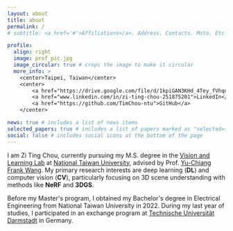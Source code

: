 ```yaml
---
layout: about
title: about
permalink: /
# subtitle: <a href='#'>Affiliations</a>. Address. Contacts. Moto. Etc.

profile:
  align: right
  image: prof_pic.jpg
  image_circular: true # crops the image to make it circular
  more_info: >
    <center>Taipei, Taiwan</center>
    <center>
        <a href="https://drive.google.com/file/d/1kpiGAN3KHd_4Tey_fVhqoOWl6sxFKrpK/view?usp=sharing">CV</a> | 
        <a href="www.linkedin.com/in/zi-ting-chou-251875201">LinkedIn</a> | 
        <a href="https://github.com/TimChou-ntu">GitHub</a>
    </center>

news: true # includes a list of news items
selected_papers: true # includes a list of papers marked as "selected={true}"
social: false # includes social icons at the bottom of the page
---
```


I am Zi Ting Chou, currently pursuing my M.S. degree in the [Vision and Learning Lab](http://vllab.ee.ntu.edu.tw/) at [National Taiwan University](https://www.ntu.edu.tw/english/), advised by Prof. [Yu-Chiang Frank Wang](http://vllab.ee.ntu.edu.tw/ycwang.html). My primary research interests are deep learning (**DL**) and computer vision (**CV**), particularly focusing on 3D scene understanding with methods like **NeRF** and **3DGS**.

Before my Master's program, I obtained my Bachelor's degree in Electrical Engineering from National Taiwan University in 2022. During my last year of studies, I participated in an exchange program at [Technische Universität Darmstadt](https://www.tu-darmstadt.de/index.en.jsp) in Germany.